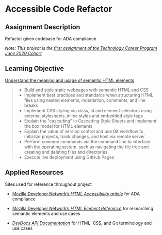 # Accessible Code Refactor

## Assignment Description
Refactor given codebase for ADA compliance  

*Note: This project is the [first assignment of the Technology Career Program June 2020 Cohort](https://github.com/nvansturgill/tcp-frontend-activities/blob/master/01-HTML-Git-CSS/02-Homework/README.md)*  

## Learning Objective  
[Understand the meaning and usage of semantic HTML elements](https://github.com/nvansturgill/tcp-frontend-activities/blob/master/01-HTML-Git-CSS/README.md)  
> * Build and style static webpages with semantic HTML and CSS
> * Implement best practices and standards when structuring HTML files using nested elements, indentation, comments, and line breaks
> * Implement CSS styling via class, id and element selectors using external stylesheets, inline styles and embedded style tags
> * Explain the "cascading" in Cascading Style Sheets and implement the box model for HTML elements
> * Explain the value of version control and use Git workflow to initialize projects, track changes, and host via remote server
> * Perform common commands via the command line to interface with the operating system, such as navigating the file tree and creating and deleting files and directories
> * Execute live deployment using GitHub Pages  

## Applied Resources
Sites used for reference throughout project  

* [Mozilla Developer Network’s *HTML Accessibility article*](https://developer.mozilla.org/en-US/docs/Learn/Accessibility/HTML) for ADA compliance  

* [Mozilla Developer Network’s *HTML Element Reference*](https://developer.mozilla.org/en-US/docs/Web/HTML/Element#Content_sectioning) for researching semantic elements and use cases  


* [*DevDocs API Documentation*](https://devdocs.io/) for HTML, CSS, and Git terminology and use cases  
